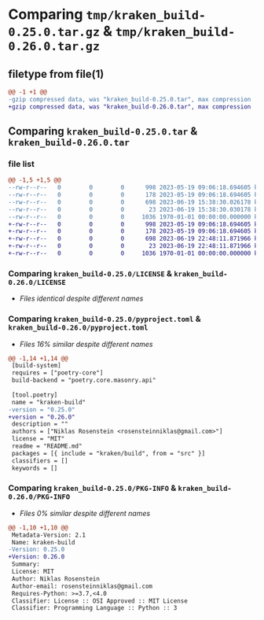 # Comparing `tmp/kraken_build-0.25.0.tar.gz` & `tmp/kraken_build-0.26.0.tar.gz`

## filetype from file(1)

```diff
@@ -1 +1 @@
-gzip compressed data, was "kraken_build-0.25.0.tar", max compression
+gzip compressed data, was "kraken_build-0.26.0.tar", max compression
```

## Comparing `kraken_build-0.25.0.tar` & `kraken_build-0.26.0.tar`

### file list

```diff
@@ -1,5 +1,5 @@
--rw-r--r--   0        0        0      998 2023-05-19 09:06:18.694605 kraken_build-0.25.0/LICENSE
--rw-r--r--   0        0        0      178 2023-05-19 09:06:18.694605 kraken_build-0.25.0/README.md
--rw-r--r--   0        0        0      698 2023-06-19 15:38:30.026178 kraken_build-0.25.0/pyproject.toml
--rw-r--r--   0        0        0       23 2023-06-19 15:38:30.030178 kraken_build-0.25.0/src/kraken/build/__init__.py
--rw-r--r--   0        0        0     1036 1970-01-01 00:00:00.000000 kraken_build-0.25.0/PKG-INFO
+-rw-r--r--   0        0        0      998 2023-05-19 09:06:18.694605 kraken_build-0.26.0/LICENSE
+-rw-r--r--   0        0        0      178 2023-05-19 09:06:18.694605 kraken_build-0.26.0/README.md
+-rw-r--r--   0        0        0      698 2023-06-19 22:48:11.871966 kraken_build-0.26.0/pyproject.toml
+-rw-r--r--   0        0        0       23 2023-06-19 22:48:11.871966 kraken_build-0.26.0/src/kraken/build/__init__.py
+-rw-r--r--   0        0        0     1036 1970-01-01 00:00:00.000000 kraken_build-0.26.0/PKG-INFO
```

### Comparing `kraken_build-0.25.0/LICENSE` & `kraken_build-0.26.0/LICENSE`

 * *Files identical despite different names*

### Comparing `kraken_build-0.25.0/pyproject.toml` & `kraken_build-0.26.0/pyproject.toml`

 * *Files 16% similar despite different names*

```diff
@@ -1,14 +1,14 @@
 [build-system]
 requires = ["poetry-core"]
 build-backend = "poetry.core.masonry.api"
 
 [tool.poetry]
 name = "kraken-build"
-version = "0.25.0"
+version = "0.26.0"
 description = ""
 authors = ["Niklas Rosenstein <rosensteinniklas@gmail.com>"]
 license = "MIT"
 readme = "README.md"
 packages = [{ include = "kraken/build", from = "src" }]
 classifiers = []
 keywords = []
```

### Comparing `kraken_build-0.25.0/PKG-INFO` & `kraken_build-0.26.0/PKG-INFO`

 * *Files 0% similar despite different names*

```diff
@@ -1,10 +1,10 @@
 Metadata-Version: 2.1
 Name: kraken-build
-Version: 0.25.0
+Version: 0.26.0
 Summary: 
 License: MIT
 Author: Niklas Rosenstein
 Author-email: rosensteinniklas@gmail.com
 Requires-Python: >=3.7,<4.0
 Classifier: License :: OSI Approved :: MIT License
 Classifier: Programming Language :: Python :: 3
```

